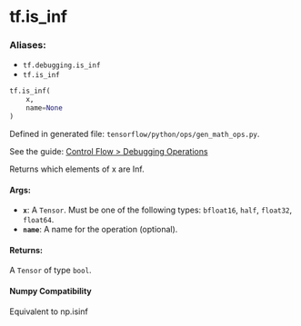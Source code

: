 <div itemscope itemtype="http://developers.google.com/ReferenceObject">
<meta itemprop="name" content="tf.is_inf" />
</div>

# tf.is_inf

### Aliases:

* `tf.debugging.is_inf`
* `tf.is_inf`

``` python
tf.is_inf(
    x,
    name=None
)
```



Defined in generated file: `tensorflow/python/ops/gen_math_ops.py`.

See the guide: [Control Flow > Debugging Operations](../../../api_guides/python/control_flow_ops.md#Debugging_Operations)

Returns which elements of x are Inf.



#### Args:

* <b>`x`</b>: A `Tensor`. Must be one of the following types: `bfloat16`, `half`, `float32`, `float64`.
* <b>`name`</b>: A name for the operation (optional).


#### Returns:

A `Tensor` of type `bool`.

#### Numpy Compatibility
Equivalent to np.isinf

